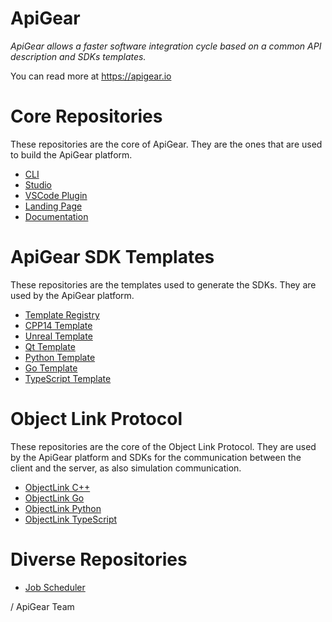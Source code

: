 # ApiGear

*ApiGear allows a faster software integration cycle based on a common API description and SDKs templates.*


You can read more at https://apigear.io

# Core Repositories

These repositories are the core of ApiGear. They are the ones that are used to build the ApiGear platform.

* [CLI](https://github.com/apigear-io/cli)
* [Studio](https://github.com/apigear-io/studio)
* [VSCode Plugin](https://github.com/apigear-io/apigear-vscode)
* [Landing Page](https://github.com/apigear-io/apigear.io)
* [Documentation](https://github.com/apigear-io/apigear-docs)

# ApiGear SDK Templates

These repositories are the templates used to generate the SDKs. They are used by the ApiGear platform.

* [Template Registry](https://github.com/apigear-io/template-registry)
* [CPP14 Template](https://github.com/apigear-io/template-cpp14)
* [Unreal Template](https://github.com/apigear-io/template-unreal)
* [Qt Template](https://github.com/apigear-io/template-qtcpp)
* [Python Template](https://github.com/apigear-io/template-py)
* [Go Template](https://github.com/apigear-io/template-go)
* [TypeScript Template](https://github.com/apigear-io/template-ts)

# Object Link Protocol

These repositories are the core of the Object Link Protocol. They are used by the ApiGear platform and SDKs for the communication between the client and the server, as also simulation communication.

* [ObjectLink C++](https://github.com/apigear-io/objectlink-core-cpp)
* [ObjectLink Go](https://github.com/apigear-io/objectlink-core-go)
* [ObjectLink Python](https://github.com/apigear-io/objectlink-core-python)
* [ObjectLink TypeScript](https://github.com/apigear-io/objectlink-core-typescript)

# Diverse Repositories

* [Job Scheduler](https://github.com/apigear-io/scheduler)

/ ApiGear Team

